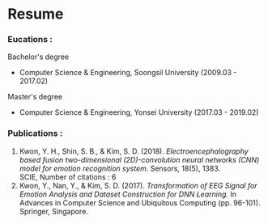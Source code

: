 # Resume

### Eucations :

Bachelor's degree

- Computer Science & Engineering, Soongsil University (2009.03 - 2017.02)

Master's degree

- Computer Science & Engineering, Yonsei University (2017.03 - 2019.02)

### Publications :
1. Kwon, Y. H., Shin, S. B., & Kim, S. D. (2018). _Electroencephalography based fusion two-dimensional (2D)-convolution neural networks (CNN) model for emotion recognition system._ Sensors, 18(5), 1383.
<br> SCIE, Number of citations : 6
2. Kwon, Y., Nan, Y., & Kim, S. D. (2017). _Transformation of EEG Signal for Emotion Analysis and Dataset Construction for DNN Learning._ In Advances in Computer Science and Ubiquitous Computing (pp. 96-101). Springer, Singapore.
